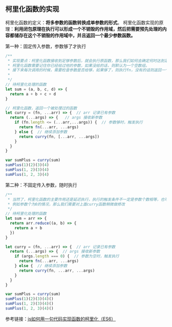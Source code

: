 ## 柯里化函数的实现

柯里化函数的定义：**将多参数的函数转换成单参数的形式**。
柯里化函数实现的原理：**利用闭包原理在执行可以形成一个不销毁的作用域，然后把需要预先处理的内容都储存在这个不销毁的作用域中，并且返回一个最少参数函数。**

第一种：固定传入参数，参数够了才执行

```js
/**
 * 实现要点：柯里化函数接收到足够参数后，就会执行原函数，那么我们如何去确定何时达到足够的参数呢？
 * 柯里化函数需要记住你已经给过他的参数，如果没给的话，则默认为一个空数组。
 * 接下来每次调用的时候，需要检查参数是否给够，如果够了，则执行fn，没有的话则返回一个新的 curry 函数，将现有的参数塞给他。
 * 
 */
// 待柯里化处理的函数
let sum = (a, b, c, d) => {
  return a + b + c + d
}

// 柯里化函数，返回一个被处理过的函数 
let curry = (fn, ...arr) => {  // arr 记录已有参数
  return (...args) => {   // args 接收新参数
    if (fn.length <= (...arr,...args)) {  // 参数够时，触发执行
      return fn(...arr, ...args)
    } else {  // 继续添加参数
      return curry(fn, [...arr, ...args])
    }
  }
}

var sumPlus = curry(sum)
sumPlus(1)(2)(3)(4)
sumPlus(1, 2)(3)(4)
sumPlus(1, 2, 3)(4)
```

第二种：不固定传入参数，随时执行

```js
/**
 * 当然了，柯里化函数的主要作用还是延迟执行，执行的触发条件不一定是参数个数相等，也可以是其他的条件。
 * 例如参数个为0的情况，那么我们需要对上面curry函数稍微做修改
 */
// 待柯里化处理的函数
let sum = arr => {
  return arr.reduce((a, b) => {
    return a + b
  })
}

let curry = (fn, ...arr) => {  // arr 记录已有参数
  return (...args) => {  // args 接收新参数
    if (args.length === 0) {  // 参数为空时，触发执行
      return fn(...arr, ...args)
    } else {  // 继续添加参数
      return curry(fn, ...arr, ...args)
    }
  }
}

var sumPlus = curry(sum)
sumPlus(1)(2)(3)(4)()
sumPlus(1, 2)(3)(4)()
sumPlus(1, 2, 3)(4)()
```

参考链接：[js如何用一句代码实现函数的柯里化（ES6）](https://www.jianshu.com/p/c87242cd2f6c)